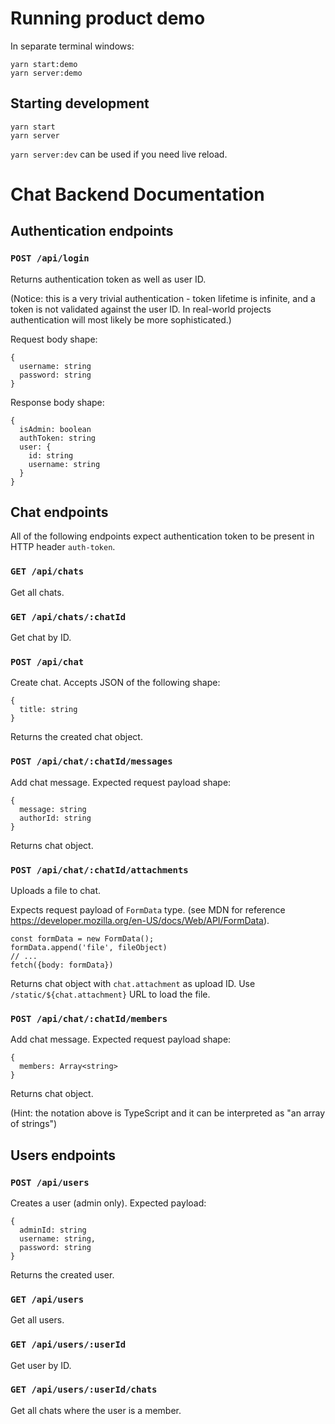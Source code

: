 # Running product demo

In separate terminal windows:

```
yarn start:demo
yarn server:demo
```

## Starting development

```
yarn start
yarn server
```

`yarn server:dev` can be used if you need live reload.

# Chat Backend Documentation

## Authentication endpoints

### `POST /api/login`

Returns authentication token as well as user ID.

(Notice: this is a very trivial authentication - token lifetime is infinite, and a token is not validated against the user ID. In real-world projects authentication will most likely be more sophisticated.)

Request body shape:

```
{
  username: string
  password: string
}
```

Response body shape:

```
{
  isAdmin: boolean
  authToken: string
  user: {
    id: string
    username: string
  }
}
```

## Chat endpoints

All of the following endpoints expect authentication token to be present in HTTP header `auth-token`.

### `GET /api/chats`

Get all chats.

### `GET /api/chats/:chatId`

Get chat by ID.

### `POST /api/chat`

Create chat. Accepts JSON of the following shape:

```
{
  title: string
}
```

Returns the created chat object.

### `POST /api/chat/:chatId/messages`

Add chat message. Expected request payload shape:

```
{
  message: string
  authorId: string
}
```

Returns chat object.

### `POST /api/chat/:chatId/attachments`

Uploads a file to chat.

Expects request payload of `FormData` type. (see MDN for reference https://developer.mozilla.org/en-US/docs/Web/API/FormData).

```
const formData = new FormData();
formData.append('file', fileObject)
// ...
fetch({body: formData})
```

Returns chat object with `chat.attachment` as upload ID. Use `/static/${chat.attachment}` URL to load the file.

### `POST /api/chat/:chatId/members`

Add chat message. Expected request payload shape:

```
{
  members: Array<string>
}
```

Returns chat object.

(Hint: the notation above is TypeScript and it can be interpreted as "an array of strings")

## Users endpoints

### `POST /api/users`

Creates a user (admin only). Expected payload:

```
{
  adminId: string
  username: string,
  password: string
}
```

Returns the created user.

### `GET /api/users`

Get all users.

### `GET /api/users/:userId`

Get user by ID.

### `GET /api/users/:userId/chats`

Get all chats where the user is a member.

